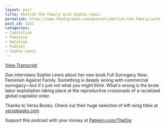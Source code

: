 ```yaml
---
layout: post
title: Abolish the Family with Sophie Lewis
permalink: https://www.thedigradio.com/podcast/abolish-the-family-with-sophie-lewis/index.html
post_id: 1241
categories: 
- Capitalism
- Feminism
- Natalism
- Podcast
- Sophie Lewis
---
```


[View Transcript](https://www.thedigradio.com/transcripts/transcript-abolish-the-family-with-sophie-lewis/)

Dan interviews Sophie Lewis about her new book 
Full Surrogacy Now: Feminism Against Family. Something is deeply wrong with commercial surrogacy—but it's just not what you might think. What's wrong is the brute labor exploitation taking place at the reproductive crossroads of a racialized global capitalist order.

Thanks to Verso Books. Check out their huge selection of left-wing titles at 
[versobooks.com](http://versobooks.com)

Support this podcast with your money at 
[Patreon.com/TheDig](http://Patreon.com/TheDig)